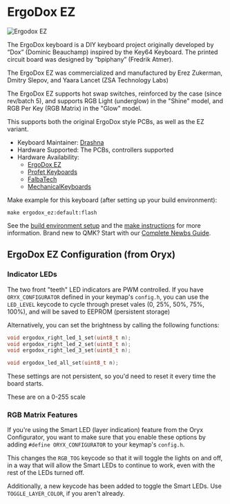 # ErgoDox EZ

![Ergodox EZ](https://www.ergodox.io/img/ErgoDox-original-min.png)

The ErgoDox keyboard is a DIY keyboard project originally developed by “Dox” (Dominic Beauchamp) inspired by the Key64 Keyboard.
The printed circuit board was designed by “bpiphany” (Fredrik Atmer).

The ErgoDox EZ was commercialized and manufactured by Erez Zukerman, Dmitry Slepov, and Yaara Lancet (ZSA Technology Labs)

The ErgoDox EZ supports hot swap switches, reinforced by the case (since rev/batch 5), and supports RGB Light (underglow) in the "Shine" model, and RGB Per Key (RGB Matrix) in the "Glow" model. 

This supports both the original ErgoDox style PCBs, as well as the EZ variant. 

* Keyboard Maintainer: [Drashna](https://github.com/drashna)
* Hardware Supported: The PCBs, controllers supported
* Hardware Availability: 
  * [ErgoDox EZ](https://ergodox-ez.com/) 
  * [Profet Keyboards](http://shop.profetkeyboards.com/product/ergodox-pcbs)
  * [FalbaTech](https://falba.tech/customize-your-keyboard/customize-your-ergodox/)
  * [MechanicalKeyboards](https://mechanicalkeyboards.com/shop/index.php?l=product_detail&p=537)


Make example for this keyboard (after setting up your build environment):

    make ergodox_ez:default:flash

See the [build environment setup](https://docs.qmk.fm/#/getting_started_build_tools) and the [make instructions](https://docs.qmk.fm/#/getting_started_make_guide) for more information. Brand new to QMK? Start with our [Complete Newbs Guide](https://docs.qmk.fm/#/newbs).



## ErgoDox EZ Configuration (from Oryx)

### Indicator LEDs

The two front "teeth" LED indicators are PWM controlled.   If you have `ORYX_CONFIGURATOR` defined in your keymap's `config.h`, you can use the `LED_LEVEL` keycode to cycle through preset vales (0, 25%, 50%, 75%, 100%), and will be saved to EEPROM (persistent storage)

Alternatively, you can set the brightness by calling the following functions: 

```c
void ergodox_right_led_1_set(uint8_t n);
void ergodox_right_led_2_set(uint8_t n);
void ergodox_right_led_3_set(uint8_t n);

void ergodox_led_all_set(uint8_t n);
```

These settings are not persistent, so you'd need to reset it every time the board starts. 

These are on a 0-255 scale 

### RGB Matrix Features

If you're using the Smart LED (layer indication) feature from the Oryx Configurator, you want to make sure that you enable these options by adding `#define ORYX_CONFIGURATOR` to your keymap's `config.h`. 

This changes the `RGB_TOG` keycode so that it will toggle the lights on and off, in a way that will allow the Smart LEDs to continue to work, even with the rest of the LEDs turned off. 

Additionally, a new keycode has been added to toggle the Smart LEDs.  Use `TOGGLE_LAYER_COLOR`, if you aren't already.  
